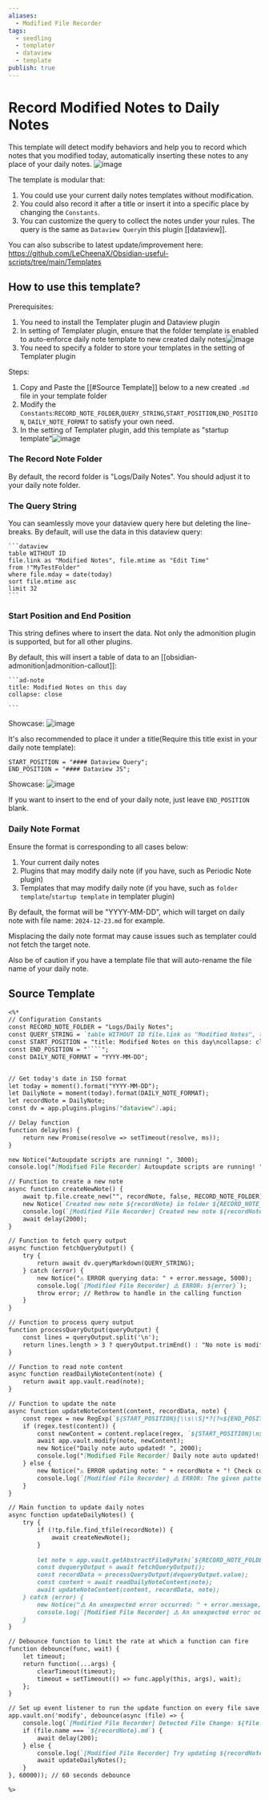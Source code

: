 ```yaml
---
aliases:
  - Modified File Recorder
tags:
  - seedling
  - templater
  - dataview
  - template
publish: true
---
```


# Record Modified Notes to Daily Notes

This template will detect modify behaviors and help you to record which notes that you modified today, automatically inserting these notes to any place of your daily notes. 
![image](https://github.com/user-attachments/assets/58e1ac58-acf6-498e-8832-dfe3fa0677fe)

The template is modular that: 
1. You could use your current daily notes templates without modification.
2. You could also record it after a title or insert it into a specific place by changing the `Constants`.
3. You can customize the query to collect the notes under your rules. The query is the same as `Dataview Query`in this plugin [[dataview]].  

You can also subscribe to latest update/improvement here: https://github.com/LeCheenaX/Obsidian-useful-scripts/tree/main/Templates

## How to use this template?
Prerequisites: 
1. You need to install the Templater plugin and Dataview plugin
2. In setting of Templater plugin, ensure that the folder template is enabled to auto-enforce daily note template to new created daily notes![image](https://github.com/user-attachments/assets/5edefd02-e065-46c6-b170-6f3c81eeb055)
3. You need to specify a folder to store your templates in the setting of Templater plugin

Steps:
1. Copy and Paste the [[#Source Template]] below to a new created `.md` file in your template folder
2. Modify the `Constants`:`RECORD_NOTE_FOLDER`,`QUERY_STRING`,`START_POSITION`,`END_POSITION`, `DAILY_NOTE_FORMAT` to satisfy your own need.
3. In the setting of Templater plugin, add this template as "startup template"![image](https://github.com/user-attachments/assets/f75144e7-6f82-48dd-a098-b3b43b00538a)


### The Record Note Folder
By default, the record folder is "Logs/Daily Notes". You should adjust it to your daily note folder. 

### The Query String
You can seamlessly move your dataview query here but deleting the line-breaks. 
By default, will use the data in this dataview query:
````
```dataview
table WITHOUT ID
file.link as "Modified Notes", file.mtime as "Edit Time"
from !"MyTestFolder"
where file.mday = date(today)
sort file.mtime asc
limit 32
```
````
### Start Position and End Position
This string defines where to insert the data. Not only the admonition plugin is supported, but for all other plugins. 

By default, this will insert a table of data to an [[obsidian-admonition|admonition-callout]]:
````
```ad-note
title: Modified Notes on this day
collapse: close

```
````
Showcase:
![image](https://github.com/user-attachments/assets/58e1ac58-acf6-498e-8832-dfe3fa0677fe)

It's also recommended to place it under a title(Require this title exist in your daily note template):
```
START_POSITION = "#### Dataview Query";
END_POSITION = "#### Dataview JS";
```
Showcase:
![image](https://github.com/user-attachments/assets/57aa7556-265d-4d5d-b739-4ea9863b1dea)

If you want to insert to the end of your daily note, just leave `END_POSITION` blank. 

### Daily Note Format
Ensure the format is corresponding to all cases below:
1. Your current daily notes
2. Plugins that may modify daily note (if you have, such as Periodic Note plugin)
3. Templates that may modify daily note (if you have, such as `folder template`/`startup template` in templater plugin)

By default, the format will be "YYYY-MM-DD", which will target on daily note with file name: `2024-12-23.md` for example. 

Misplacing the daily note format may cause issues such as templater could not fetch the target note. 

Also be of caution if you have a template file that will auto-rename the file name of your daily note. 

## Source Template

```markdown
<%*
// Configuration Constants
const RECORD_NOTE_FOLDER = "Logs/Daily Notes";
const QUERY_STRING = `table WITHOUT ID file.link as "Modified Notes", file.mtime as "Edit Time" from !"MyTestFolder" where file.mday = date(today) sort file.mtime asc limit 32`;
const START_POSITION = "title: Modified Notes on this day\ncollapse: close"; 
const END_POSITION = "````";
const DAILY_NOTE_FORMAT = "YYYY-MM-DD";


// Get today's date in ISO format
let today = moment().format("YYYY-MM-DD");
let DailyNote = moment(today).format(DAILY_NOTE_FORMAT);
let recordNote = DailyNote; 
const dv = app.plugins.plugins["dataview"].api;

// Delay function
function delay(ms) {
    return new Promise(resolve => setTimeout(resolve, ms));
}

new Notice("Autoupdate scripts are running! ", 3000);
console.log("[Modified File Recorder] Autoupdate scripts are running! ");

// Function to create a new note
async function createNewNote() {
    await tp.file.create_new("", recordNote, false, RECORD_NOTE_FOLDER);
    new Notice(`Created new note ${recordNote} in folder ${RECORD_NOTE_FOLDER}.`, 5000);
    console.log(`[Modified File Recorder] Created new note ${recordNote} in folder ${RECORD_NOTE_FOLDER}.`);
    await delay(2000);
}

// Function to fetch query output
async function fetchQueryOutput() {
    try {
        return await dv.queryMarkdown(QUERY_STRING);
    } catch (error) {
        new Notice("⚠️ ERROR querying data: " + error.message, 5000);
        console.log(`[Modified File Recorder] ⚠️ ERROR: ${error}`);
        throw error; // Rethrow to handle in the calling function
    }
}

// Function to process query output
function processQueryOutput(queryOutput) {
    const lines = queryOutput.split('\n');
    return lines.length > 3 ? queryOutput.trimEnd() : "No note is modified today! ";
}

// Function to read note content
async function readDailyNoteContent(note) {
    return await app.vault.read(note);
}

// Function to update the note
async function updateNoteContent(content, recordData, note) {
    const regex = new RegExp(`${START_POSITION}[\\s\\S]*?(?=${END_POSITION})`);
    if (regex.test(content)) {
        const newContent = content.replace(regex, `${START_POSITION}\n${recordData}\n`);
        await app.vault.modify(note, newContent);
        new Notice("Daily note auto updated! ", 2000);
        console.log("[Modified File Recorder] Daily note auto updated! ");
    } else {
        new Notice("⚠️ ERROR updating note: " + recordNote + "! Check console log.", 5000);
        console.log(`[Modified File Recorder] ⚠️ ERROR: The given pattern "${START_POSITION} ... ${END_POSITION}" is not found in ${recordNote}! `);
    }
}

// Main function to update daily notes
async function updateDailyNotes() {
    try {
        if (!tp.file.find_tfile(recordNote)) {
            await createNewNote();
        }
        
		let note = app.vault.getAbstractFileByPath(`${RECORD_NOTE_FOLDER}/${recordNote}.md`);
        const dvqueryOutput = await fetchQueryOutput();
        const recordData = processQueryOutput(dvqueryOutput.value);
        const content = await readDailyNoteContent(note);
        await updateNoteContent(content, recordData, note);
    } catch (error) {
        new Notice("⚠️ An unexpected error occurred: " + error.message, 5000);
        console.log(`[Modified File Recorder] ⚠️ An unexpected error occurred: ${error}`);
    }
}

// Debounce function to limit the rate at which a function can fire
function debounce(func, wait) {
    let timeout;
    return function(...args) {
        clearTimeout(timeout);
        timeout = setTimeout(() => func.apply(this, args), wait);
    };
}

// Set up event listener to run the update function on every file save with debounce
app.vault.on('modify', debounce(async (file) => {
    console.log(`[Modified File Recorder] Detected File Change: ${file.name}`);
    if (file.name === `${recordNote}.md`) {
        await delay(200);
    } else {
        console.log(`[Modified File Recorder] Try updating ${recordNote}.md`);
        await updateDailyNotes();
    }
}, 60000)); // 60 seconds debounce

%>
```
